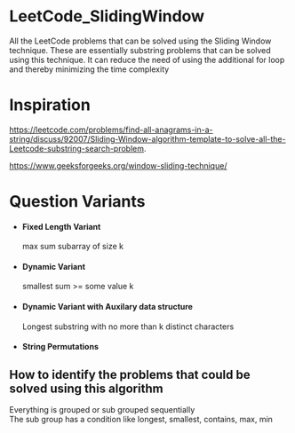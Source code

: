 # LeetCode_SlidingWindow
All the LeetCode problems that can be solved using the Sliding Window technique.
These are essentially substring problems that can be solved using this technique. It can reduce the need of using the additional for loop and thereby minimizing the time complexity

# Inspiration
https://leetcode.com/problems/find-all-anagrams-in-a-string/discuss/92007/Sliding-Window-algorithm-template-to-solve-all-the-Leetcode-substring-search-problem.

https://www.geeksforgeeks.org/window-sliding-technique/

# Question Variants

- #### Fixed Length Variant
    max sum subarray of size k
- #### Dynamic Variant
    smallest sum >= some value k
- #### Dynamic Variant with Auxilary data structure
    Longest substring with no more than k distinct characters
- #### String Permutations

## How to identify the problems that could be solved using this algorithm
Everything is grouped or sub grouped sequentially   
The sub group has a condition like longest, smallest, contains, max, min 